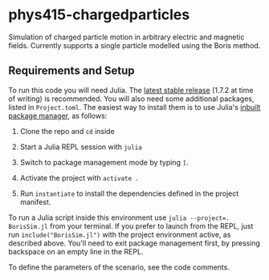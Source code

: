 # phys415-chargedparticles

Simulation of charged particle motion in arbitrary electric and magnetic fields.
Currently supports a single particle modelled using the Boris method.

## Requirements and Setup
To run this code you will need Julia. The [latest stable release](https://julialang.org/downloads/#current_stable_release) (1.7.2 at time of writing) is recommended. You will also need some additional packages, listed in `Project.toml`. The easiest way to install them is to use Julia's [inbuilt package manager](https://pkgdocs.julialang.org/v1/), as follows:
1. Clone the repo and `cd` inside
2. Start a Julia REPL session with `julia`
3. Switch to package management mode by typing `]`.

4. Activate the project with `activate .`
5. Run `instantiate` to install the dependencies defined in the project manifest.
 
To run a Julia script inside this environment use `julia --project=. BorisSim.jl` from your terminal. If you prefer to launch from the REPL, just run `include("BorisSim.jl")` with the project environment active, as described above. You'll need to exit package management first, by pressing backspace on an empty line in the REPL.

To define the parameters of the scenario, see the code comments.
